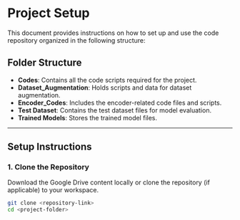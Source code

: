 # Project Setup

This document provides instructions on how to set up and use the code repository organized in the following structure:

## Folder Structure
- **Codes**: Contains all the code scripts required for the project.
- **Dataset_Augmentation**: Holds scripts and data for dataset augmentation.
- **Encoder_Codes**: Includes the encoder-related code files and scripts.
- **Test Dataset**: Contains the test dataset files for model evaluation.
- **Trained Models**: Stores the trained model files.

---

## Setup Instructions

### 1. Clone the Repository
Download the Google Drive content locally or clone the repository (if applicable) to your workspace.

```bash
git clone <repository-link>
cd <project-folder>
